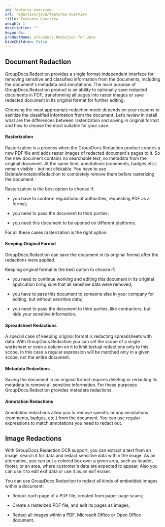 ```yaml
---
id: features-overview
url: redaction/java/features-overview
title: Features Overview
weight: 1
description: ""
keywords: 
productName: GroupDocs.Redaction for Java
hideChildren: False
---
```

## Document Redaction

GroupDocs.Redaction provides a single format-independent interface for removing sensitive and classified information from the documents, including the document's metadata and annotations. The main purpose of GroupDocs.Redaction product is an ability to optionally save redacted documents in PDF, transforming all pages into raster images or save redacted document in its original format for further editing.

Choosing the most appropriate redaction mode depends on your reasons to sanitize the classified information from the document. Let’s review in detail what are the differences between rasterization and saving in original format and how to choose the most suitable for your case.  

#### Rasterization

Rasterization is a process when the GroupDocs.Redaction product creates a new PDF file and adds raster images of redacted document's pages to it. So the new document contains no searchable text, no metadata from the original document. At the same time, annotations (comments, badges,etc.) remain visible - but not clickable. You have to use DeleteAnnotationRedaction to completely remove them before rasterizing the document.

Rasterization is the best option to choose if:   

*   you have to conform regulations of authorities, requesting PDF as a format;
    
*   you need to pass the document to third parties;
*   you need this document to be opened on different platforms.  
    

For all these cases rasterization is the right option.

#### Keeping Original Format

GroupDocs.Redaction can save the document in its original format after the redactions were applied.

Keeping original format is the best option to choose if:   

*   you need to continue working and editing this document in its original application bring sure that all sensitive data were removed;
    
*   you have to pass this document to someone else in your company for editing, but without sensitive data;
    
*   you need to pass the document to third parties, like contractors, but hide your sensitive information.  
    

#### Spreadsheet Redactions

A special case of keeping original format is redacting spreadsheets with data. With GroupDocs.Redaction you can set the scope of a single worksheet or even a column on it to limit textual redactions only to this scope. In this case a regular expression will be matched only in a given scope, not the entire document.

#### Metadata Redactions

Saving the document in an original format requires deleting or redacting its metadata to remove all sensitive information. For these purposes GroupDocs.Redaction provides metadata redactions.

#### Annotation Redactions

Annotation redactions allow you to remove specific or any annotations (comments, badges, etc.) from the document. You can use regular expressions to match annotations you need to redact out.

## Image Redactions

With GroupDocs.Redaction OCR support, you can extract a text from an image, search it for data and redact sensitive data within the image. As an alternative, you can put a colored box over a given area, such as header, footer, or an area, where customer's data are expected to appear. Also you can use it to edit exif data or use it as an exif eraser.

You can use GroupDocs.Redaction to redact all kinds of embedded images within a document:

*   Redact each page of a PDF file, created from paper page scans;

*   Create a rasterized PDF file, and edit its pages as images;

*   Redact all images within a PDF, Microsoft Office or Open Office document.
